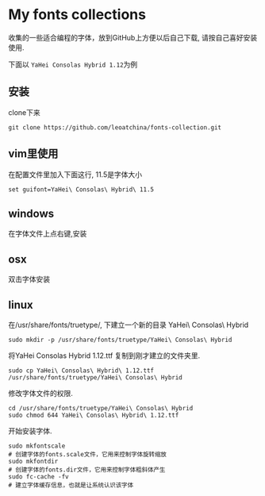# My fonts collections
收集的一些适合编程的字体，放到GitHub上方便以后自己下载, 请按自己喜好安装使用.

下面以 `YaHei Consolas Hybrid 1.12`为例

## 安装
clone下来
```
git clone https://github.com/leoatchina/fonts-collection.git
```

## vim里使用
在配置文件里加入下面这行, 11.5是字体大小
```
set guifont=YaHei\ Consolas\ Hybrid\ 11.5
```

## windows
在字体文件上点右键,安装

## osx
双击字体安装

## linux
 在/usr/share/fonts/truetype/, 下建立一个新的目录 YaHei\ Consolas\ Hybrid
```
sudo mkdir -p /usr/share/fonts/truetype/YaHei\ Consolas\ Hybrid
```
 将YaHei Consolas Hybrid 1.12.ttf 复制到刚才建立的文件夹里.
```
sudo cp YaHei\ Consolas\ Hybrid\ 1.12.ttf /usr/share/fonts/truetype/YaHei\ Consolas\ Hybrid
```
 修改字体文件的权限.
```
cd /usr/share/fonts/truetype/YaHei\ Consolas\ Hybrid
sudo chmod 644 YaHei\ Consolas\ Hybrid\ 1.12.ttf
```
开始安装字体.
```
sudo mkfontscale
# 创建字体的fonts.scale文件，它用来控制字体旋转缩放
sudo mkfontdir
# 创建字体的fonts.dir文件，它用来控制字体粗斜体产生
sudo fc-cache -fv
# 建立字体缓存信息，也就是让系统认识该字体
```

